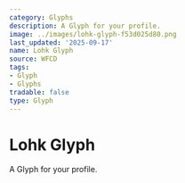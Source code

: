 ```yaml
---
category: Glyphs
description: A Glyph for your profile.
image: ../images/lohk-glyph-f53d025d80.png
last_updated: '2025-09-17'
name: Lohk Glyph
source: WFCD
tags:
- Glyph
- Glyphs
tradable: false
type: Glyph
---
```


# Lohk Glyph

A Glyph for your profile.

